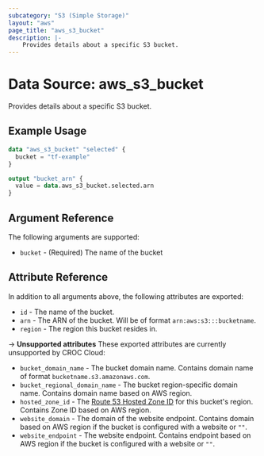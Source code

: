 ```yaml
---
subcategory: "S3 (Simple Storage)"
layout: "aws"
page_title: "aws_s3_bucket"
description: |-
    Provides details about a specific S3 bucket.
---
```


# Data Source: aws_s3_bucket

Provides details about a specific S3 bucket.

## Example Usage

```terraform
data "aws_s3_bucket" "selected" {
  bucket = "tf-example"
}

output "bucket_arn" {
  value = data.aws_s3_bucket.selected.arn
}
```

## Argument Reference

The following arguments are supported:

* `bucket` - (Required) The name of the bucket

## Attribute Reference

In addition to all arguments above, the following attributes are exported:

* `id` - The name of the bucket.
* `arn` - The ARN of the bucket. Will be of format `arn:aws:s3:::bucketname`.
* `region` - The region this bucket resides in.

->  **Unsupported attributes**
These exported attributes are currently unsupported by CROC Cloud:

* `bucket_domain_name` - The bucket domain name. Contains domain name of format `bucketname.s3.amazonaws.com`.
* `bucket_regional_domain_name` - The bucket region-specific domain name. Contains domain name based on AWS region.
* `hosted_zone_id` - The [Route 53 Hosted Zone ID](https://docs.aws.amazon.com/general/latest/gr/rande.html#s3_website_region_endpoints) for this bucket's region. Contains Zone ID based on AWS region.
* `website_domain` - The domain of the website endpoint. Contains domain based on AWS region if the bucket is configured with a website or `""`.
* `website_endpoint` - The website endpoint. Contains endpoint based on AWS region if the bucket is configured with a website or `""`.
